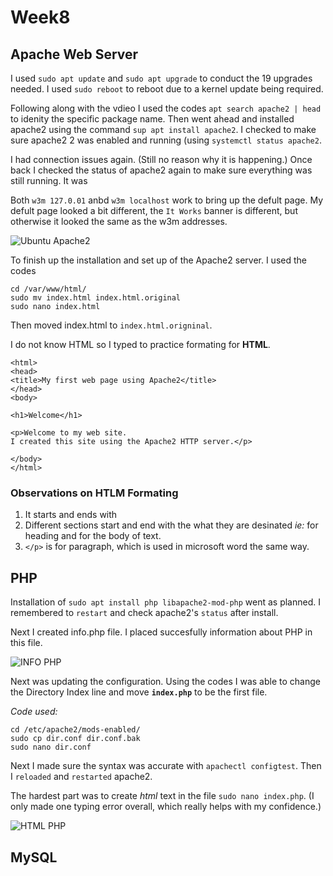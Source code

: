# Week8
## Apache Web Server

I used `sudo apt update` and `sudo apt upgrade` to conduct the 19 upgrades needed. I used `sudo reboot` to reboot due to a kernel update being required. 

Following along with the vdieo I used the codes `apt search apache2 | head` to idenity the specific package name. Then went ahead and installed apache2 using the command `sup apt install apache2`.
I checked to make sure apache2 2 was enabled and running (using `systemctl status apache2`. 

I had connection issues again. (Still no reason why it is happening.) Once back I checked the status of apache2 again to make sure everything was still running. It was

Both `w3m 127.0.01` anbd `w3m localhost` work to bring up the defult page. My defult page looked a bit different, the `It Works` banner is different, but otherwise it looked the same as the w3m addresses. 

![Ubuntu Apache2](https://github.com/JConley1344/SysLib690/assets/157387139/722888b4-3cb1-4527-92b6-71f64eb1af4d)

To finish up the installation and set up of the Apache2 server. I used the codes 
```
cd /var/www/html/
sudo mv index.html index.html.original
sudo nano index.html
```
Then moved index.html to `index.html.origninal`. 

I do not know HTML so I typed to practice formating for **HTML**. 
```
<html>
<head>
<title>My first web page using Apache2</title>
</head>
<body>

<h1>Welcome</h1>

<p>Welcome to my web site.
I created this site using the Apache2 HTTP server.</p>

</body>
</html>
```

### Observations on HTLM Formating
1. It starts and ends with **<html>**
2. Different sections start and end with the what they are desinated *ie:* <head> for heading and <body> for the body of text. 
3. `</p>` is for paragraph, which is used in microsoft word the same way.


## PHP
Installation of `sudo apt install php libapache2-mod-php` went as planned. I remembered to `restart` and check apache2's `status` after install. 

Next I created info.php file. I placed succesfully information about PHP in this file. 

![INFO PHP](https://github.com/JConley1344/SysLib690/assets/157387139/c1dc37bf-90ae-4940-9338-852800c6e4ff)

Next was updating the configuration. Using the codes I was able to change the Directory Index line and move **`index.php`** to be the first file.

*Code used:*
```
cd /etc/apache2/mods-enabled/
sudo cp dir.conf dir.conf.bak
sudo nano dir.conf
```

Next I made sure the syntax was accurate with `apachectl configtest`. Then I `reloaded` and `restarted` apache2.

The hardest part was to create *html* text in the file `sudo nano index.php`. (I only made one typing error overall, which really helps with my confidence.)

![HTML PHP](https://github.com/JConley1344/SysLib690/assets/157387139/482be66d-ebbf-4147-805b-50cd2d769dcf)

## MySQL
